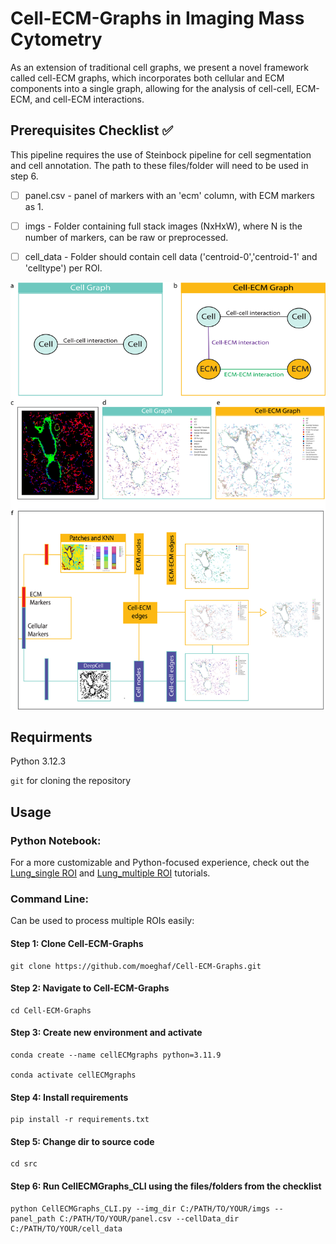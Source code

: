 # Cell-ECM-Graphs in Imaging Mass Cytometry

As an extension of traditional cell graphs, we present a novel framework called cell-ECM graphs, which incorporates both cellular and ECM components into a single graph, allowing for the analysis of cell-cell, ECM-ECM, and cell-ECM interactions. 

## Prerequisites Checklist ✅
This pipeline requires the use of Steinbock pipeline for cell segmentation and cell annotation. The path to these files/folder will need to be used in step 6.

- [ ] panel.csv - panel of markers with an 'ecm' column, with ECM markers as 1.

- [ ] imgs - Folder containing full stack images (NxHxW), where N is the number of markers, can be raw or preprocessed.

- [ ] cell_data - Folder should contain cell data ('centroid-0','centroid-1' and 'celltype') per ROI. 

![Method Overview](Figure_1.png)

## Requirments
Python 3.12.3

`git` for cloning the repository

## Usage 
### Python Notebook: 
For a more customizable and Python-focused experience, check out the [Lung_single ROI](tutorial/Lung_single_ROI.ipynb)
and [Lung_multiple ROI](tutorial/Lung_multiple_ROI.ipynb) tutorials.

### Command Line:  
Can be used to process multiple ROIs easily:



#### Step 1: Clone Cell-ECM-Graphs
```
git clone https://github.com/moeghaf/Cell-ECM-Graphs.git
```

#### Step 2: Navigate to Cell-ECM-Graphs
```
cd Cell-ECM-Graphs
```


#### Step 3: Create new environment and activate 
```
conda create --name cellECMgraphs python=3.11.9

conda activate cellECMgraphs
```


#### Step 4: Install requirements 
```
pip install -r requirements.txt
```


#### Step 5: Change dir to source code 
```
cd src 
```

#### Step 6: Run CellECMGraphs_CLI using the files/folders from the checklist
```
python CellECMGraphs_CLI.py --img_dir C:/PATH/TO/YOUR/imgs --panel_path C:/PATH/TO/YOUR/panel.csv --cellData_dir C:/PATH/TO/YOUR/cell_data
```






